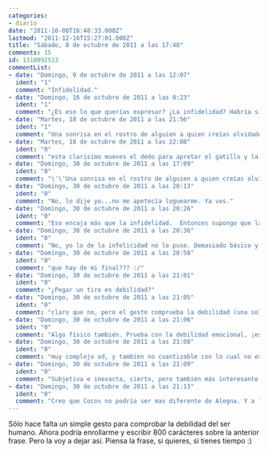 ```yaml
---
categories:
- diario
date: "2011-10-08T16:48:33.000Z"
lastmod: "2011-12-16T15:27:01.000Z"
title: "Sábado, 8 de octubre de 2011 a las 17:48"
comments: 15
id: 1318092513
commentList:
- date: "Domingo, 9 de octubre de 2011 a las 12:07"
  ident: "1"
  comment: "Infidelidad."
- date: "Domingo, 16 de octubre de 2011 a las 0:23"
  ident: "1"
  comment: "¿Es eso lo que querías expresar? ¿La infidelidad? Habría sido interesante leer esos 800 caracteres más."
- date: "Martes, 18 de octubre de 2011 a las 21:56"
  ident: "1"
  comment: "Una sonrisa en el rostro de alguien a quien creías olvidado."
- date: "Martes, 18 de octubre de 2011 a las 22:08"
  ident: "0"
  comment: "esta clarisimo mueves el dedo para apretar el gatillo y la bala se encarga de demostrarlo. en particular si es un desert eagle.\n\nCocos dixit"
- date: "Domingo, 30 de octubre de 2011 a las 17:09"
  ident: "0"
  comment: "\'\'Una sonrisa en el rostro de alguien a quien creías olvidado.\'\' ¿Es la respuesta del autor?..."
- date: "Domingo, 30 de octubre de 2011 a las 20:13"
  ident: "0"
  comment: "No, lo dije yo...no me apetecía loguearme. Ya ves."
- date: "Domingo, 30 de octubre de 2011 a las 20:26"
  ident: "0"
  comment: "Eso encaja más que la infidelidad.  Entonces supongo que la autoría del comentario de la infidelidad no es tuya.\nRetiro lo de los 800 caracteres más, me gusta el final abierto xD"
- date: "Domingo, 30 de octubre de 2011 a las 20:36"
  ident: "0"
  comment: "No, yo lo de la infelicidad no lo puse. Demasiado básico y físico, me gusta más lo que yo puse...creo que algo así puede destrozarte inesperadamente. Es más cruel."
- date: "Domingo, 30 de octubre de 2011 a las 20:58"
  ident: "0"
  comment: "que hay de mi final??? :/"
- date: "Domingo, 30 de octubre de 2011 a las 21:01"
  ident: "0"
  comment: "¿Pegar un tiro es debilidad?"
- date: "Domingo, 30 de octubre de 2011 a las 21:05"
  ident: "0"
  comment: "claro que no, pero el gesto comprueba la debilidad (una sola bala matará al objetivo, lo cual prueba su debilidad)"
- date: "Domingo, 30 de octubre de 2011 a las 21:06"
  ident: "0"
  comment: "Algo físico también. Prueba con la debilidad emocional, ¡es más maleable!"
- date: "Domingo, 30 de octubre de 2011 a las 21:08"
  ident: "0"
  comment: "muy complejo xd, y tambien no cuantizable con lo cual no exacto y por tanto subjetivo por tanto no debe ser tenido en cuenta"
- date: "Domingo, 30 de octubre de 2011 a las 21:09"
  ident: "0"
  comment: "Subjetiva e inexacta, cierto, pero también más interesante."
- date: "Domingo, 30 de octubre de 2011 a las 21:13"
  ident: "0"
  comment: "Creo que Cocos no podría ser mas diferente de Alegna. Y a la vez similar. Es curioso"
---
```


Sólo hace falta un simple gesto para comprobar la debilidad del ser humano. Ahora podría enrollarme y escribir 800 carácteres sobre la anterior frase. Pero la voy a dejar así. Piensa la frase, si quieres, si tienes tiempo :)